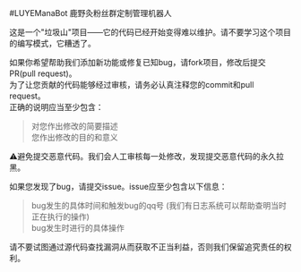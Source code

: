 #LUYEManaBot
鹿野灸粉丝群定制管理机器人

这是一个"垃圾山"项目——它的代码已经开始变得难以维护。请不要学习这个项目的编写模式，它糟透了。  

如果你希望帮助我们添加新功能或修复已知bug，请fork项目，修改后提交PR(pull request)。  
为了让您贡献的代码能够经过审核，请务必认真注释您的commit和pull request。  
正确的说明应当至少包含：  

>对您作出修改的简要描述  
>您作出修改的目的和意义  

⚠避免提交恶意代码。我们会人工审核每一处修改，发现提交恶意代码的永久拉黑。  

如果您发现了bug，请提交issue。issue应至少包含以下信息：  

>bug发生的具体时间和触发bug的qq号 (我们有日志系统可以帮助查明当时正在执行的操作)  
>bug发生时进行的具体操作  

请不要试图通过源代码查找漏洞从而获取不正当利益，否则我们保留追究责任的权利。
